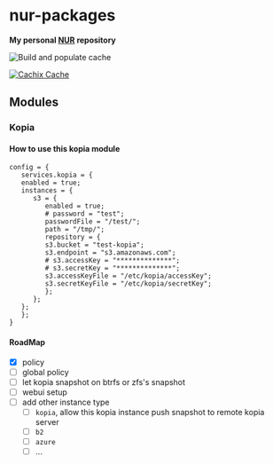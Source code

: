 # nur-packages

**My personal [NUR](https://github.com/nix-community/NUR) repository**

<!-- Remove this if you don't use github actions -->
![Build and populate cache](https://github.com/efficacy38/nur-packages/workflows/Build%20and%20populate%20cache/badge.svg)

[![Cachix Cache](https://img.shields.io/badge/cachix-efficacy38-blue.svg)](https://efficacy38.cachix.org)

## Modules

### Kopia

#### How to use this kopia module

```
config = {
   services.kopia = {
   enabled = true;
   instances = {
      s3 = {
         enabled = true;
         # password = "test";
         passwordFile = "/test/";
         path = "/tmp/";
         repository = {
         s3.bucket = "test-kopia";
         s3.endpoint = "s3.amazonaws.com";
         # s3.accessKey = "**************";
         # s3.secretKey = "**************";
         s3.accessKeyFile = "/etc/kopia/accessKey";
         s3.secretKeyFile = "/etc/kopia/secretKey";
         };
      };
   };
   };
}
```

#### RoadMap
- [x] policy
- [ ] global policy
- [ ] let kopia snapshot on btrfs or zfs's snapshot
- [ ] webui setup
- [ ] add other instance type 
   - [ ] `kopia`, allow this kopia instance push snapshot to remote kopia server
   - [ ] `b2`
   - [ ] `azure`
   - [ ] ...
